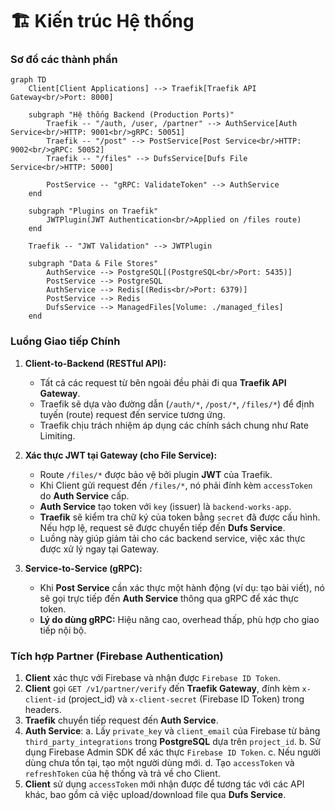 # 🏗️ Kiến trúc Hệ thống

### Sơ đồ các thành phần

```mermaid
graph TD
    Client[Client Applications] --> Traefik[Traefik API Gateway<br/>Port: 8000]

    subgraph "Hệ thống Backend (Production Ports)"
        Traefik -- "/auth, /user, /partner" --> AuthService[Auth Service<br/>HTTP: 9001<br/>gRPC: 50051]
        Traefik -- "/post" --> PostService[Post Service<br/>HTTP: 9002<br/>gRPC: 50052]
        Traefik -- "/files" --> DufsService[Dufs File Service<br/>HTTP: 5000]

        PostService -- "gRPC: ValidateToken" --> AuthService
    end
    
    subgraph "Plugins on Traefik"
        JWTPlugin(JWT Authentication<br/>Applied on /files route)
    end

    Traefik -- "JWT Validation" --> JWTPlugin

    subgraph "Data & File Stores"
        AuthService --> PostgreSQL[(PostgreSQL<br/>Port: 5435)]
        PostService --> PostgreSQL
        AuthService --> Redis[(Redis<br/>Port: 6379)]
        PostService --> Redis
        DufsService --> ManagedFiles[Volume: ./managed_files]
    end
```

### Luồng Giao tiếp Chính

1.  **Client-to-Backend (RESTful API):**
    *   Tất cả các request từ bên ngoài đều phải đi qua **Traefik API Gateway**.
    *   Traefik sẽ dựa vào đường dẫn (`/auth/*`, `/post/*`, `/files/*`) để định tuyến (route) request đến service tương ứng.
    *   Traefik chịu trách nhiệm áp dụng các chính sách chung như Rate Limiting.

2.  **Xác thực JWT tại Gateway (cho File Service):**
    *   Route `/files/*` được bảo vệ bởi plugin **JWT** của Traefik.
    *   Khi Client gửi request đến `/files/*`, nó phải đính kèm `accessToken` do **Auth Service** cấp.
    *   **Auth Service** tạo token với `key` (issuer) là `backend-works-app`.
    *   **Traefik** sẽ kiểm tra chữ ký của token bằng `secret` đã được cấu hình. Nếu hợp lệ, request sẽ được chuyển tiếp đến **Dufs Service**.
    *   Luồng này giúp giảm tải cho các backend service, việc xác thực được xử lý ngay tại Gateway.

3.  **Service-to-Service (gRPC):**
    *   Khi **Post Service** cần xác thực một hành động (ví dụ: tạo bài viết), nó sẽ gọi trực tiếp đến **Auth Service** thông qua gRPC để xác thực token.
    *   **Lý do dùng gRPC:** Hiệu năng cao, overhead thấp, phù hợp cho giao tiếp nội bộ.

### Tích hợp Partner (Firebase Authentication)

1.  **Client** xác thực với Firebase và nhận được `Firebase ID Token`.
2.  **Client** gọi `GET /v1/partner/verify` đến **Traefik Gateway**, đính kèm `x-client-id` (project_id) và `x-client-secret` (Firebase ID Token) trong headers.
3.  **Traefik** chuyển tiếp request đến **Auth Service**.
4.  **Auth Service**:
    a. Lấy `private_key` và `client_email` của Firebase từ bảng `third_party_integrations` trong **PostgreSQL** dựa trên `project_id`.
    b. Sử dụng Firebase Admin SDK để xác thực `Firebase ID Token`.
    c. Nếu người dùng chưa tồn tại, tạo một người dùng mới.
    d. Tạo `accessToken` và `refreshToken` của hệ thống và trả về cho Client.
5.  **Client** sử dụng `accessToken` mới nhận được để tương tác với các API khác, bao gồm cả việc upload/download file qua **Dufs Service**.
